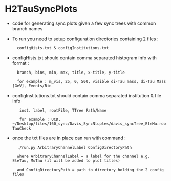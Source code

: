 # H2TauSyncPlots

- code for generating sync plots given a few sync trees with common branch names 

- To run you need to setup configuration directories containing 2 files :

		configHists.txt & configInstitutions.txt

- configHists.txt should contain comma separated histogram info with format :

		branch, bins, min, max, title, x-title, y-title

		for example : m_vis, 25, 0, 500, visible di-Tau mass, di-Tau Mass [GeV], Events/Bin

- configInstitutions.txt should contain comma separated institution & file info  
		
		 inst. label, rootFile, TTree Path/Name

		 for example : UCD, ~/Desktop/files/160_sync/Davis_SyncNtuples/davis_syncTree_EleMu.root, TauCheck

- once the txt files are in place can run with command :

		./run.py ArbitraryChannelLabel ConfigDirectoryPath		

		where ArbitraryChannelLabel = a label for the channel e.g. EleTau, MuTau (it will be added to plot titles)

		and ConfigDirectoryPath = path to directory holding the 2 config files
